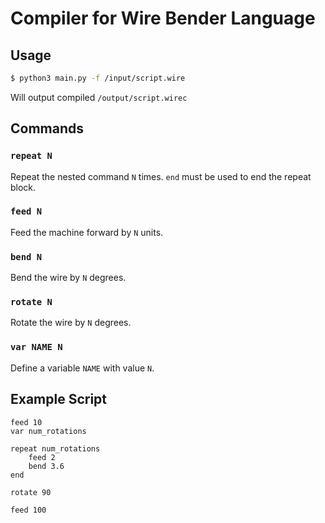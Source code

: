 # Compiler for Wire Bender Language

## Usage

```sh
$ python3 main.py -f /input/script.wire
```

Will output compiled `/output/script.wirec`

## Commands

### `repeat N`

Repeat the nested command `N` times. `end` must be used to end the repeat block.

### `feed N`

Feed the machine forward by `N` units.

### `bend N`

Bend the wire by `N` degrees.

### `rotate N`

Rotate the wire by `N` degrees.

### `var NAME N`

Define a variable `NAME` with value `N`.

## Example Script

```
feed 10
var num_rotations

repeat num_rotations
    feed 2
    bend 3.6
end

rotate 90

feed 100
```

